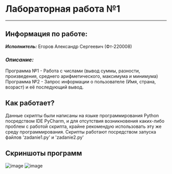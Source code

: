 # Лабораторная работа №1
____
## Информация по работе:
***Исполнитель:*** Егоров Александр Сергеевич (Фт-220008)
### ***Описание:*** 
Программа №1 - Работа с числами (вывод суммы, разности, произведения, среднего арифметического, максимума и минимума) 
Программа №2 - Запрос информации о пользователе (Имя, страна, возраст) и её последующий вывод.
## Как работает?
Данные скрипты были написаны на языке программирования Python посредством IDE PyCharm, и для отсутствия возникновения каких-либо проблем с работой скрипта, крайне рекомендую использовать эту же среду программирования. 
Скрипты работают посредством запуска файлов 'zadanie1.py' и 'zadanie2.py'
## Скриншоты программ
![image](https://github.com/wezzoprog/urfu-lab1/assets/139227216/e603216a-119b-4c33-9b89-7404f6b066a7)
![image](https://github.com/wezzoprog/urfu-lab1/assets/139227216/57a439dc-078d-44e2-b5fe-6e9807720943)
